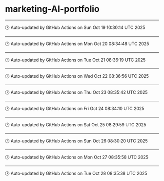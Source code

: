 # marketing-AI-portfolio
---
🕒 Auto-updated by GitHub Actions on Sun Oct 19 10:30:14 UTC 2025

---
🕒 Auto-updated by GitHub Actions on Mon Oct 20 08:34:48 UTC 2025

---
🕒 Auto-updated by GitHub Actions on Tue Oct 21 08:36:19 UTC 2025

---
🕒 Auto-updated by GitHub Actions on Wed Oct 22 08:36:56 UTC 2025

---
🕒 Auto-updated by GitHub Actions on Thu Oct 23 08:35:42 UTC 2025

---
🕒 Auto-updated by GitHub Actions on Fri Oct 24 08:34:10 UTC 2025

---
🕒 Auto-updated by GitHub Actions on Sat Oct 25 08:29:59 UTC 2025

---
🕒 Auto-updated by GitHub Actions on Sun Oct 26 08:30:20 UTC 2025

---
🕒 Auto-updated by GitHub Actions on Mon Oct 27 08:35:58 UTC 2025

---
🕒 Auto-updated by GitHub Actions on Tue Oct 28 08:35:38 UTC 2025
